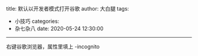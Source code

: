 title: 默认以开发者模式打开谷歌
author: 大白腿
tags:
  - 小技巧
categories:
  - 杂七杂八
date: 2020-05-24 12:30:00
---
右键谷歌浏览器，属性里填上
-incognito